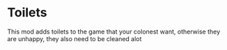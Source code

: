 # Toilets
This mod adds toilets to the game that your colonest want, otherwise they are unhappy, they also need to be cleaned alot

